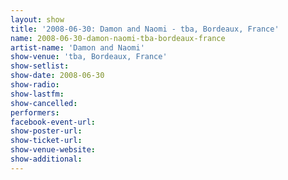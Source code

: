 ```yaml
---
layout: show
title: '2008-06-30: Damon and Naomi - tba, Bordeaux, France'
name: 2008-06-30-damon-naomi-tba-bordeaux-france
artist-name: 'Damon and Naomi'
show-venue: 'tba, Bordeaux, France'
show-setlist: 
show-date: 2008-06-30
show-radio: 
show-lastfm: 
show-cancelled: 
performers: 
facebook-event-url: 
show-poster-url: 
show-ticket-url: 
show-venue-website: 
show-additional: 
---
```


